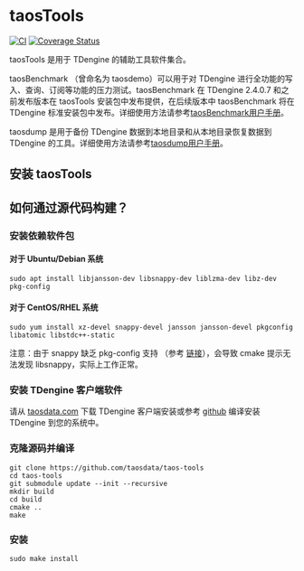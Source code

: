 # taosTools

<div class="hide">

[![CI](https://github.com/taosdata/taos-tools/actions/workflows/cmake.yml/badge.svg)](https://github.com/taosdata/taos-tools/actions/workflows/cmake.yml)
[![Coverage Status](https://coveralls.io/repos/github/taosdata/taos-tools/badge.svg?branch=develop)](https://coveralls.io/github/taosdata/taos-tools?branch=develop)

</div>

taosTools 是用于 TDengine 的辅助工具软件集合。

taosBenchmark （曾命名为 taosdemo）可以用于对 TDengine 进行全功能的写入、查询、订阅等功能的压力测试。taosBenchmark 在 TDengine 2.4.0.7 和之前发布版本在 taosTools 安装包中发布提供，在后续版本中 taosBenchmark 将在 TDengine 标准安装包中发布。详细使用方法请参考[taosBenchmark用户手册](https://docs.taosdata.com/reference/taosbenchmark)。

taosdump 是用于备份 TDengine 数据到本地目录和从本地目录恢复数据到 TDengine 的工具。详细使用方法请参考[taosdump用户手册](https://docs.taosdata.com/reference/taosdump)。

## 安装 taosTools

<ul id="taos-tools" class="package-list"></ul>

## 如何通过源代码构建？

### 安装依赖软件包

#### 对于 Ubuntu/Debian 系统

```
sudo apt install libjansson-dev libsnappy-dev liblzma-dev libz-dev pkg-config
```

#### 对于 CentOS/RHEL 系统

```
sudo yum install xz-devel snappy-devel jansson jansson-devel pkgconfig libatomic libstdc++-static
```

注意：由于 snappy 缺乏 pkg-config 支持
（参考 [链接](https://github.com/google/snappy/pull/86)），会导致
 cmake 提示无法发现 libsnappy，实际上工作正常。

### 安装 TDengine 客户端软件

请从 [taosdata.com](https://www.taosdata.com/cn/all-downloads/) 下载
 TDengine 客户端安装或参考 [github](github.com/taosdata/TDengine)
 编译安装 TDengine 到您的系统中。

### 克隆源码并编译

```
git clone https://github.com/taosdata/taos-tools
cd taos-tools
git submodule update --init --recursive
mkdir build
cd build
cmake ..
make
```

### 安装

```
sudo make install
```


<script src="/wp-includes/js/quick-start.js?v=1"></script>

